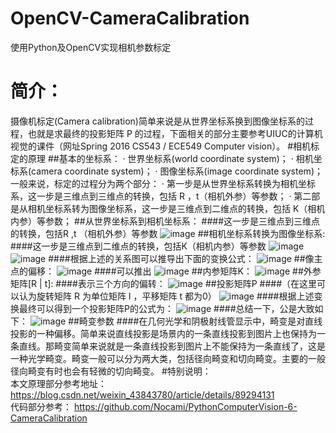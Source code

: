 # OpenCV-CameraCalibration
使用Python及OpenCV实现相机参数标定
# 简介：
摄像机标定(Camera calibration)简单来说是从世界坐标系换到图像坐标系的过程，也就是求最终的投影矩阵 P 的过程，下面相关的部分主要参考UIUC的计算机视觉的课件（网址Spring 2016 CS543 / ECE549 Computer vision）。 
#相机标定的原理
##基本的坐标系：
        · 世界坐标系(world coordinate system)；
        · 相机坐标系(camera coordinate system)；
        · 图像坐标系(image coordinate system)；
    一般来说，标定的过程分为两个部分：
        · 第一步是从世界坐标系转换为相机坐标系，这一步是三维点到三维点的转换，包括 R ，t（相机外参）等参数；
        · 第二部是从相机坐标系转为图像坐标系，这一步是三维点到二维点的转换，包括 K（相机内参）等参数；
##从世界坐标系到相机坐标系：
####这一步是三维点到三维点的转换，包括R ,t （相机外参）等参数
![image](https://github.com/Einstein-666/Camera_Calibration/blob/main/images/101.png)
##相机坐标系转换为图像坐标系:
####这一步是三维点到二维点的转换，包括K（相机内参）等参数
![image](https://github.com/Einstein-666/Camera_Calibration/blob/main/images/102.png)
![image](https://github.com/Einstein-666/Camera_Calibration/blob/main/images/103.png)
####根据上述的关系图可以推导出下面的变换公式：
![image](https://github.com/Einstein-666/Camera_Calibration/blob/main/images/104.png)
##像主点的偏移：
![image](https://github.com/Einstein-666/Camera_Calibration/blob/main/images/105.png)
####可以推出
![image](https://github.com/Einstein-666/Camera_Calibration/blob/main/images/106.png)
##内参矩阵K：
![image](https://github.com/Einstein-666/Camera_Calibration/blob/main/images/107.png)
##外参矩阵[R | t]:
####表示三个方向的偏转：
![image](https://github.com/Einstein-666/Camera_Calibration/blob/main/images/108.png)
##投影矩阵P
####（在这里可以认为旋转矩阵 R 为单位矩阵 I ，平移矩阵 t 都为0）
![image](https://github.com/Einstein-666/Camera_Calibration/blob/main/images/109.png)
####根据上述变换最终可以得到一个投影矩阵P的公式为：
![image](https://github.com/Einstein-666/Camera_Calibration/blob/main/images/110.png)
####总结一下，公是大致如下：
![image](https://github.com/Einstein-666/Camera_Calibration/blob/main/images/111.png)
##畸变参数
####在几何光学和阴极射线管显示中，畸变是对直线投影的一种偏移。简单来说直线投影是场景内的一条直线投影到图片上也保持为一条直线。那畸变简单来说就是一条直线投影到图片上不能保持为一条直线了，这是一种光学畸变。畸变一般可以分为两大类，包括径向畸变和切向畸变。主要的一般径向畸变有时也会有轻微的切向畸变。
#特别说明：  
本文原理部分参考地址：https://blog.csdn.net/weixin_43843780/article/details/89294131  
代码部分参考： https://github.com/Nocami/PythonComputerVision-6-CameraCalibration 
